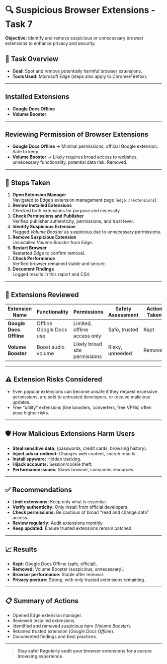 
# 🔍 Suspicious Browser Extensions - Task 7

**Objective:** Identify and remove suspicious or unnecessary browser extensions to enhance privacy and security.

## 🚀 Task Overview

- **Goal:** Spot and remove potentially harmful browser extensions.
- **Tools Used:** Microsoft Edge (steps also apply to Chrome/Firefox).

---

## Installed Extensions
- **Google Docs Offline**  
- **Volume Booster**

---

## Reviewing Permission of Browser Extensions
- **Google Docs Offline** → Minimal permissions, official Google extension. Safe to keep.  
- **Volume Booster** → Likely requires broad access to websites, unnecessary functionality, potential data risk. Removed.  

---

## 📝 Steps Taken

1. **Open Extension Manager**  
   Navigated to Edge’s extension management page (`edge://extensions`).
2. **Review Installed Extensions**  
   Checked both extensions for purpose and necessity.
3. **Check Permissions and Publisher**  
   Verified publisher authenticity, permissions, and trust level.
4. **Identify Suspicious Extension**  
   Flagged *Volume Booster* as suspicious due to unnecessary permissions.
5. **Remove Suspicious Extension**  
   Uninstalled *Volume Booster* from Edge.
6. **Restart Browser**  
   Restarted Edge to confirm removal.
7. **Check Performance**  
   Verified browser remained stable and secure.
8. **Document Findings**  
   Logged results in this report and CSV.

---

## 🧩 Extensions Reviewed

| Extension Name       | Functionality           | Permissions                  | Safety Assessment | Action Taken |
|----------------------|-------------------------|------------------------------|------------------|--------------|
| **Google Docs Offline** | Offline Google Docs use | Limited, offline access only | Safe, trusted    | Kept         |
| **Volume Booster**      | Boost audio volume      | Likely broad site permissions | Risky, unneeded  | Removed      |

---

## ⚠️ Extension Risks Considered

- Even popular extensions can become unsafe if they request excessive permissions, are sold to untrusted developers, or receive malicious updates.  
- Free “utility” extensions (like boosters, converters, free VPNs) often pose higher risks.  

---

## 🛡️ How Malicious Extensions Harm Users

- **Steal sensitive data:** (passwords, credit cards, browsing history).  
- **Inject ads or redirect:** Changes web content, search results.  
- **Install spyware:** Hidden tracking.  
- **Hijack accounts:** Session/cookie theft.  
- **Performance issues:** Slows browser, consumes resources.  

---

## ✅ Recommendations

- **Limit extensions:** Keep only what is essential.  
- **Verify authenticity:** Only install from official developers.  
- **Check permissions:** Be cautious of broad “read and change data” access.  
- **Review regularly:** Audit extensions monthly.  
- **Keep updated:** Ensure trusted extensions remain patched.  

---

## 📈 Results

- **Kept:** Google Docs Offline (safe, official).  
- **Removed:** Volume Booster (suspicious, unnecessary).  
- **Browser performance:** Stable after removal.  
- **Privacy posture:** Strong, with only trusted extensions remaining.  

---

## 📋 Summary of Actions

- Opened Edge extension manager.  
- Reviewed installed extensions.  
- Identified and removed suspicious item (*Volume Booster*).  
- Retained trusted extension (*Google Docs Offline*).  
- Documented findings and best practices.  

---

> **Stay safe! Regularly audit your browser extensions for a secure browsing experience.**
